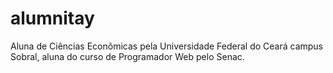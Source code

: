 # alumnitay
Aluna de Ciências Econômicas pela Universidade Federal do Ceará campus Sobral, aluna do curso de Programador Web pelo Senac.
